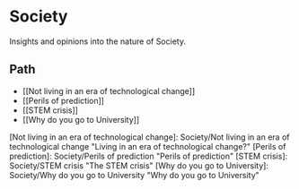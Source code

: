 # Society

Insights and opinions into the nature of Society.

## Path

- [[Not living in an era of technological change]]
- [[Perils of prediction]]
- [[STEM crisis]]
- [[Why do you go to University]]

[//begin]: # "Autogenerated link references for markdown compatibility"
[Not living in an era of technological change]: Society/Not living in an era of technological change "Living in an era of technological change?"
[Perils of prediction]: Society/Perils of prediction "Perils of prediction"
[STEM crisis]: Society/STEM crisis "The STEM crisis"
[Why do you go to University]: Society/Why do you go to University "Why do you go to University"

